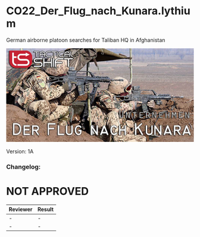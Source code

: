 # CO22_Der_Flug_nach_Kunara.lythium

German airborne platoon searches for Taliban HQ in Afghanistan

<img src='https://github.com/rempopo/CO20_Der_Flug_nach_Kunara_1A.lythium/blob/master/overview.jpg' />

Version: 1A

### Changelog: 


# NOT APPROVED
| Reviewer | Result |
| ------------ | ------------- |
| - | - |
| - | - |
